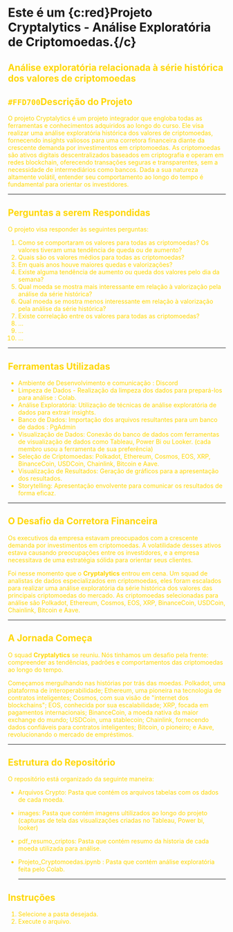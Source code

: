 # Este é um {c:red}Projeto Cryptalytics - Análise Exploratória de Criptomoedas.{/c}
## <font color = 		#FFD700 >Análise exploratória relacionada à série histórica dos valores de criptomoedas

## `#FFD700`Descrição do Projeto
O projeto Cryptalytics é um projeto integrador que engloba todas as ferramentas e conhecimentos adquiridos ao longo do curso. Ele visa realizar uma análise exploratória histórica dos valores de criptomoedas, fornecendo insights valiosos para uma corretora financeira diante da crescente demanda por investimentos em criptomoedas. As criptomoedas são ativos digitais descentralizados baseados em criptografia e operam em redes blockchain, oferecendo transações seguras e transparentes, sem a necessidade de intermediários como bancos. Dada a sua natureza altamente volátil, entender seu comportamento ao longo do tempo é fundamental para orientar os investidores.

---

## <font color = 		#FFD700 >Perguntas a serem Respondidas
O projeto visa responder às seguintes perguntas:

1. Como se comportaram os valores para todas as criptomoedas? Os valores tiveram uma tendência de queda ou de aumento?
2. Quais são os valores médios para todas as criptomoedas?
3. Em quais anos houve maiores quedas e valorizações?
4. Existe alguma tendência de aumento ou queda dos valores pelo dia da semana?
5. Qual moeda se mostra mais interessante em relação à valorização pela análise da série histórica?
6. Qual moeda se mostra menos interessante em relação à valorização pela análise da série histórica?
7. Existe correlação entre os valores para todas as criptomoedas?
8. ...
9. ...
10. ...

---

## <font color = 		#FFD700 >Ferramentas Utilizadas

- Ambiente de Desenvolvimento e comunicação : Discord
- Limpeza de Dados - Realização da limpeza dos dados para prepará-los para análise : Colab.
- Análise Exploratória: Utilização de técnicas de análise exploratória de dados para extrair insights.
- Banco de Dados: Importação dos arquivos resultantes para um banco de dados : PgAdmin
- Visualização de Dados: Conexão do banco de dados com ferramentas de visualização de dados como Tableau, Power Bi ou Looker. (cada membro usou a ferramenta de sua preferência) 
- Seleção de Criptomoedas: Polkadot, Ethereum, Cosmos, EOS, XRP, BinanceCoin, USDCoin, Chainlink, Bitcoin e Aave.
- Visualização de Resultados: Geração de gráficos para a apresentação dos resultados.
- Storytelling: Apresentação envolvente para comunicar os resultados de forma eficaz.
  
---

## <font color = 		#FFD700 >O Desafio da Corretora Financeira
Os executivos da empresa estavam preocupados com a crescente demanda por investimentos em criptomoedas. A volatilidade desses ativos estava causando preocupações entre os investidores, e a empresa necessitava de uma estratégia sólida para orientar seus clientes.

Foi nesse momento que o **Cryptalytics** entrou em cena. Um squad de analistas de dados especializados em criptomoedas, eles foram escalados para realizar uma análise exploratória da série histórica dos valores das principais criptomoedas do mercado. As criptomoedas selecionadas para análise são Polkadot, Ethereum, Cosmos, EOS, XRP, BinanceCoin, USDCoin, Chainlink, Bitcoin e Aave.

---

## <font color = 		#FFD700 >A Jornada Começa
O squad **Cryptalytics** se reuniu. Nós tinhamos um desafio pela frente: compreender as tendências, padrões e comportamentos das criptomoedas ao longo do tempo.

Começamos mergulhando nas histórias por trás das moedas. Polkadot, uma plataforma de interoperabilidade; Ethereum, uma pioneira na tecnologia de contratos inteligentes; Cosmos, com sua visão de "internet dos blockchains"; EOS, conhecida por sua escalabilidade; XRP, focada em pagamentos internacionais; BinanceCoin, a moeda nativa da maior exchange do mundo; USDCoin, uma stablecoin; Chainlink, fornecendo dados confiáveis para contratos inteligentes; Bitcoin, o pioneiro; e Aave, revolucionando o mercado de empréstimos.

---

## <font color = 		#FFD700 >Estrutura do Repositório
O repositório está organizado da seguinte maneira:

* Arquivos Crypto: Pasta que contém os arquivos tabelas com os dados de cada moeda.

* images: Pasta que contém imagens ultilizados ao longo do projeto (capturas de tela das visualizações criadas no Tableau, Power bi, looker)

* pdf_resumo_criptos: Pasta que contém resumo da hístoria de cada moeda utilizada para análise.

* Projeto_Cryptomoedas.ipynb : Pasta que contém análise exploratória feita pelo Colab.

  ---

## <font color = 		#FFD700 >Instruções

1. Selecione a pasta desejada.
2. Execute o arquivo.



